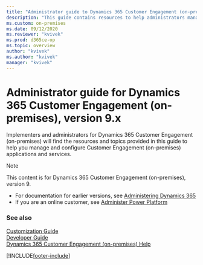 ```yaml
---
title: "Administrator guide to Dynamics 365 Customer Engagement (on-premises)"
description: "This guide contains resources to help administrators manage and configure Dynamics 365 Customer Engagement (on-premises) applications and services."
ms.custom: on-premises
ms.date: 09/12/2020
ms.reviewer: "kvivek"
ms.prod: d365ce-op
ms.topic: overview
author: "kvivek"
ms.author: "kvivek"
manager: "kvivek"
---
```

# Administrator guide for Dynamics 365 Customer Engagement (on-premises), version 9.x

Implementers and administrators for Dynamics 365 Customer Engagement (on-premises) will find the resources and topics provided in this guide to help you manage and configure Customer Engagement (on-premises) applications and services.

> [!NOTE]
> This content is for Dynamics 365 Customer Engagement (on-premises), version 9.
> - For documentation for earlier versions, see [Administering Dynamics 365](/previous-versions/dynamicscrm-2016/administering-dynamics-365/dn531101(v=crm.8))
> - If you are an online customer, see [Administer Power Platform](/power-platform/admin/admin-documentation)


### See also
[Customization Guide](../customize/overview.md)<br />
[Developer Guide](../developer/overview.md)<br />
[Dynamics 365 Customer Engagement (on-premises) Help](../overview.md)



[!INCLUDE[footer-include](../../../includes/footer-banner.md)]
